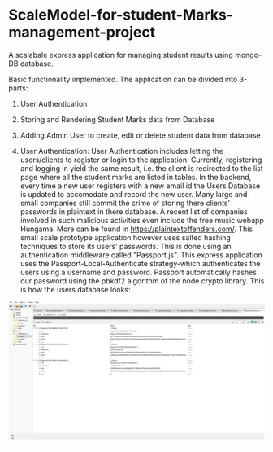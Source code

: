 # ScaleModel-for-student-Marks-management-project
A scalabale express application for managing student results using mongo-DB database.

Basic functionality implemented.
The application can be divided into 3-parts:
1. User Authentication
2. Storing and Rendering Student Marks data from Database
3. Adding Admin User to create, edit or delete student data from database

1. User Authentication:
User Authentication includes letting the users/clients to register or login to the application. Currently, registering and logging in yield the same result, i.e. the client is redirected to the list page where all the student marks are listed in tables. In the backend, every time a new user registers with a new email id the Users Database is updated to accomodate and record the new user.
Many large and small companies still commit the crime of storing there clients' passwords in plaintext in there database. A recent list of companies involved in such malicious activities even include the free music webapp Hungama. More can be found in https://plaintextoffenders.com/.
This small scale prototype application however uses salted hashing techniques to store its users' passwords. This is done using an authentication middleware called "Passport.js". This express application uses the Passport-Local-Authenticate strategy-which authenticates the users using a username and password. Passport automatically hashes our password using the pbkdf2 algorithm of the node crypto library.
This is how the users database looks:
<img src = "public/img/user_database_screenshot.png" width= "700">


